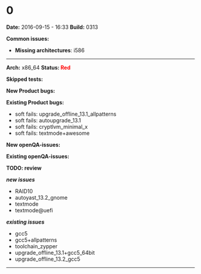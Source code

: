 # 0


**Date:** 2016-09-15 - 16:33
**Build:** 0313

**Common issues:**

 * **Missing architectures**: i586

---

**Arch:** x86_64
**Status: <span style="color: red;">Red</span>**

**Skipped tests:**



**New Product bugs:**



**Existing Product bugs:**

* soft fails: upgrade_offline_13.1_allpatterns
* soft fails: autoupgrade_13.1
* soft fails: cryptlvm_minimal_x
* soft fails: textmode+awesome


**New openQA-issues:**



**Existing openQA-issues:**



**TODO: review**

***new issues***

* RAID10
* autoyast_13.2_gnome
* textmode
* textmode@uefi


***existing issues***

* gcc5
* gcc5+allpatterns
* toolchain_zypper
* upgrade_offline_13.1+gcc5_64bit
* upgrade_offline_13.2_gcc5



---
